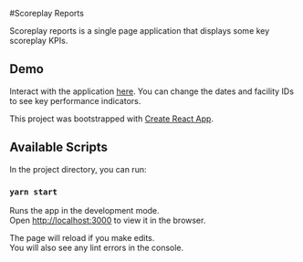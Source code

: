 #Scoreplay Reports

Scoreplay reports is a single page application that displays some key scoreplay KPIs.

## Demo
Interact with the application [here](#). You can change the dates and facility IDs to see key performance indicators.

This project was bootstrapped with [Create React App](https://github.com/facebook/create-react-app).

## Available Scripts

In the project directory, you can run:

### `yarn start`

Runs the app in the development mode.<br />
Open [http://localhost:3000](http://localhost:3000) to view it in the browser.

The page will reload if you make edits.<br />
You will also see any lint errors in the console.

